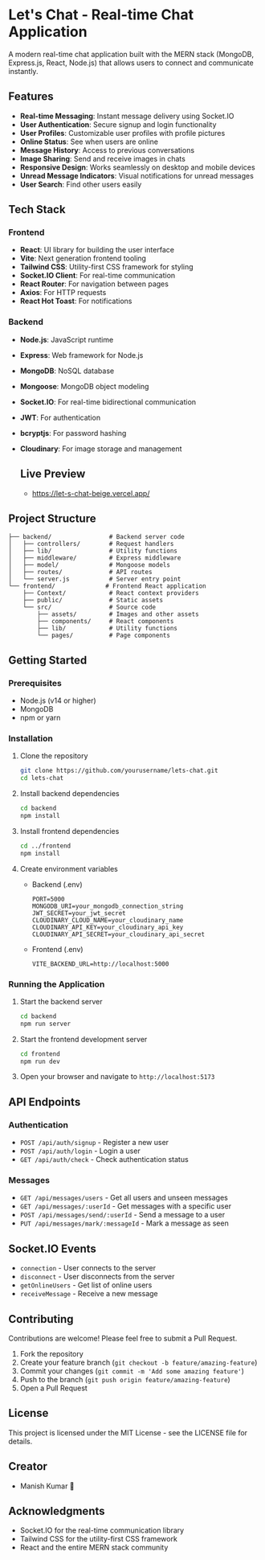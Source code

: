 


          
# Let's Chat - Real-time Chat Application

A modern real-time chat application built with the MERN stack (MongoDB, Express.js, React, Node.js) that allows users to connect and communicate instantly.

## Features

- **Real-time Messaging**: Instant message delivery using Socket.IO
- **User Authentication**: Secure signup and login functionality
- **User Profiles**: Customizable user profiles with profile pictures
- **Online Status**: See when users are online
- **Message History**: Access to previous conversations
- **Image Sharing**: Send and receive images in chats
- **Responsive Design**: Works seamlessly on desktop and mobile devices
- **Unread Message Indicators**: Visual notifications for unread messages
- **User Search**: Find other users easily

## Tech Stack

### Frontend
- **React**: UI library for building the user interface
- **Vite**: Next generation frontend tooling
- **Tailwind CSS**: Utility-first CSS framework for styling
- **Socket.IO Client**: For real-time communication
- **React Router**: For navigation between pages
- **Axios**: For HTTP requests
- **React Hot Toast**: For notifications

### Backend
- **Node.js**: JavaScript runtime
- **Express**: Web framework for Node.js
- **MongoDB**: NoSQL database
- **Mongoose**: MongoDB object modeling
- **Socket.IO**: For real-time bidirectional communication
- **JWT**: For authentication
- **bcryptjs**: For password hashing
- **Cloudinary**: For image storage and management

  ## Live Preview
  * https://let-s-chat-beige.vercel.app/

## Project Structure

```
├── backend/                # Backend server code
│   ├── controllers/        # Request handlers
│   ├── lib/                # Utility functions
│   ├── middleware/         # Express middleware
│   ├── model/              # Mongoose models
│   ├── routes/             # API routes
│   └── server.js           # Server entry point
└── frontend/              # Frontend React application
    ├── Context/            # React context providers
    ├── public/             # Static assets
    └── src/                # Source code
        ├── assets/         # Images and other assets
        ├── components/     # React components
        ├── lib/            # Utility functions
        └── pages/          # Page components
```

## Getting Started

### Prerequisites

- Node.js (v14 or higher)
- MongoDB
- npm or yarn

### Installation

1. Clone the repository
   ```bash
   git clone https://github.com/yourusername/lets-chat.git
   cd lets-chat
   ```

2. Install backend dependencies
   ```bash
   cd backend
   npm install
   ```

3. Install frontend dependencies
   ```bash
   cd ../frontend
   npm install
   ```

4. Create environment variables
   - Backend (.env)
     ```
     PORT=5000
     MONGODB_URI=your_mongodb_connection_string
     JWT_SECRET=your_jwt_secret
     CLOUDINARY_CLOUD_NAME=your_cloudinary_name
     CLOUDINARY_API_KEY=your_cloudinary_api_key
     CLOUDINARY_API_SECRET=your_cloudinary_api_secret
     ```
   - Frontend (.env)
     ```
     VITE_BACKEND_URL=http://localhost:5000
     ```

### Running the Application

1. Start the backend server
   ```bash
   cd backend
   npm run server
   ```

2. Start the frontend development server
   ```bash
   cd frontend
   npm run dev
   ```

3. Open your browser and navigate to `http://localhost:5173`

## API Endpoints

### Authentication
- `POST /api/auth/signup` - Register a new user
- `POST /api/auth/login` - Login a user
- `GET /api/auth/check` - Check authentication status

### Messages
- `GET /api/messages/users` - Get all users and unseen messages
- `GET /api/messages/:userId` - Get messages with a specific user
- `POST /api/messages/send/:userId` - Send a message to a user
- `PUT /api/messages/mark/:messageId` - Mark a message as seen

## Socket.IO Events

- `connection` - User connects to the server
- `disconnect` - User disconnects from the server
- `getOnlineUsers` - Get list of online users
- `receiveMessage` - Receive a new message

## Contributing

Contributions are welcome! Please feel free to submit a Pull Request.

1. Fork the repository
2. Create your feature branch (`git checkout -b feature/amazing-feature`)
3. Commit your changes (`git commit -m 'Add some amazing feature'`)
4. Push to the branch (`git push origin feature/amazing-feature`)
5. Open a Pull Request

## License

This project is licensed under the MIT License - see the LICENSE file for details.

## Creator
* Manish Kumar 🚀

## Acknowledgments

- Socket.IO for the real-time communication library
- Tailwind CSS for the utility-first CSS framework
- React and the entire MERN stack community

        
